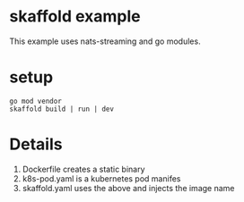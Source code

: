 # skaffold example
This example uses nats-streaming and go modules.

# setup
    go mod vendor
    skaffold build | run | dev

# Details
1. Dockerfile creates a static binary
1. k8s-pod.yaml is a kubernetes pod manifes
1. skaffold.yaml uses the above and injects the image name
